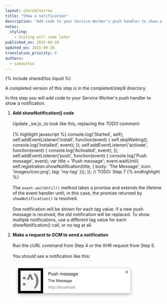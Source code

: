 ```yaml
---
layout: shared/narrow
title: "Show a notification"
description: "Add code to your Service Worker's push handler to show a notification."
notes:
  styling:
    - Styling will come later
published_on: 2015-09-28
updated_on: 2015-09-28
translation_priority: 0
authors:
  - samdutton
---
```


{% include shared/toc.liquid %}

A completed version of this step is in the completed/step9 directory.

In this step you will add code to your Service Worker's push handler to show a
notification.

1. **Add showNotification() code**<br>
   <br>
   Update _sw.js _to look like this, replacing the _TODO_ comment:<br>
   <br>
  {% highlight javascript %}
   console.log('Started', self);
   self.addEventListener('install', function(event) {
     self.skipWaiting();
     console.log('Installed', event);
   });
   self.addEventListener('activate', function(event) {
     console.log('Activated', event);
   });
   self.addEventListener('push', function(event) {
     console.log('Push message', event);
     var title = 'Push message';
     event.waitUntil(
       self.registration.showNotification(title, {
         body: 'The Message',
         icon: 'images/icon.png',
         tag: 'my-tag'
       }));
   });
   // TODO: Step 7
   {% endhighlight %}<br>
   <br>
   The `event.waitUntil()` method takes a promise and extends the lifetime of the event handler until, in this case, the promise returned by `showNotification()` is resolved.<br>
   <br>
   One notification will be shown for each tag value: if a new push message is received, the old notification will be replaced. To show multiple notifications, use a different tag value for each showNotification() call, or no tag at all.

2. **Make a request to GCM to send a notification**<br>
   <br>
   Run the cURL command from Step 4 or the XHR request from Step 5.<br>
   <br>
   You should see a notification like this:<br>
   <br>
   <img src="images/image19.png" width="394" height="114" alt="Screenshot of Push Notification" />
